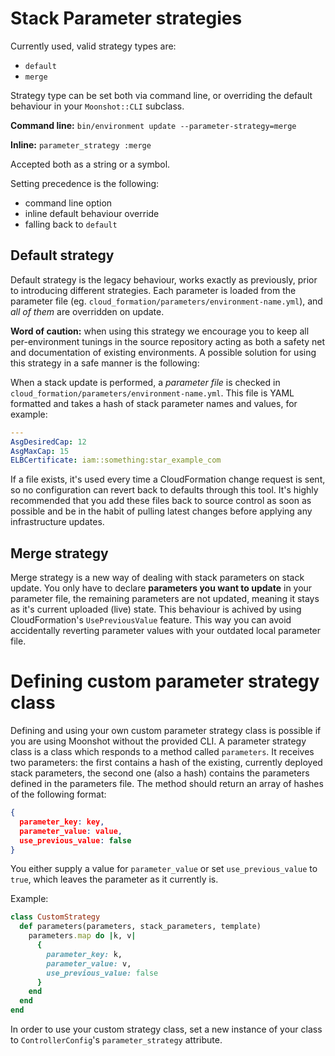 # Stack Parameter strategies

Currently used, valid strategy types are:
- `default`
- `merge`

Strategy type can be set both via command line, or overriding
the default behaviour in your `Moonshot::CLI` subclass.

**Command line:** `bin/environment update --parameter-strategy=merge`

**Inline:** `parameter_strategy :merge`

Accepted both as a string or a symbol.

Setting precedence is the following:
- command line option
- inline default behaviour override
- falling back to `default`

## Default strategy

Default strategy is the legacy behaviour, works exactly as previously,
prior to introducing different strategies. Each parameter is loaded from the
parameter file (eg. `cloud_formation/parameters/environment-name.yml`),
and *all of them* are overridden on update.

**Word of caution:** when using this strategy we encourage you to keep all
per-environment tunings in the source repository acting as both a safety net
and documentation of existing environments. A possible solution for using this
strategy in a safe manner is the following:

When a stack update is performed, a *parameter file* is checked in
`cloud_formation/parameters/environment-name.yml`. This file is YAML formatted
and takes a hash of stack parameter names and values, for example:
```yaml
---
AsgDesiredCap: 12
AsgMaxCap: 15
ELBCertificate: iam::something:star_example_com
```

If a file exists, it's used every time a CloudFormation change request is sent,
so no configuration can revert back to defaults through this tool. It's highly
recommended that you add these files back to source control as soon as possible
and be in the habit of pulling latest changes before applying any infrastructure
updates.

## Merge strategy

Merge strategy is a new way of dealing with stack parameters on stack update.
You only have to declare **parameters you want to update** in your parameter file,
the remaining parameters are not updated, meaning it stays as it's current uploaded (live) state.
This behaviour is achived by using CloudFormation's `UsePreviousValue` feature.
This way you can avoid accidentally reverting parameter values with your outdated local
parameter file.

# Defining custom parameter strategy class
Defining and using your own custom parameter strategy class is possible if you are
using Moonshot without the provided CLI. A parameter strategy class is a class which responds
to a method called `parameters`. It receives two parameters: the first contains a hash
of the existing, currently deployed stack parameters, the second one (also a hash) contains
the parameters defined in the parameters file. The method should return an array of
hashes of the following format:

```json
{
  parameter_key: key,
  parameter_value: value,
  use_previous_value: false
}
```

You either supply a value for `parameter_value` or set
`use_previous_value` to `true`, which leaves the parameter as it
currently is.

Example:

```ruby
class CustomStrategy
  def parameters(parameters, stack_parameters, template)
    parameters.map do |k, v|
      {
        parameter_key: k,
        parameter_value: v,
        use_previous_value: false
      }
    end
  end
end
```

In order to use your custom strategy class, set a new instance of your
class to `ControllerConfig`'s `parameter_strategy` attribute.
